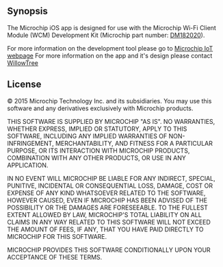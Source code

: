 ## Synopsis

The Microchip iOS app is designed for use with the Microchip Wi-Fi Client Module
(WCM) Development Kit (Microchip part number: [DM182020](http://www.microchipdirect.com/productsearch.aspx?Keywords=DM182020)).

For more information on the development tool please go to [Microchip IoT webpage](http://www.microchip.com/iot)
For more information on the app and it's design please contact [WillowTree](http://www.willowtreeapps.com)


## License

© 2015 Microchip Technology Inc. and its subsidiaries.  You may use this
software and any derivatives exclusively with Microchip products.

THIS SOFTWARE IS SUPPLIED BY MICROCHIP "AS IS".  NO WARRANTIES, WHETHER EXPRESS,
IMPLIED OR STATUTORY, APPLY TO THIS SOFTWARE, INCLUDING ANY IMPLIED WARRANTIES
OF NON-INFRINGEMENT, MERCHANTABILITY, AND FITNESS FOR A PARTICULAR PURPOSE, OR
ITS INTERACTION WITH MICROCHIP PRODUCTS, COMBINATION WITH ANY OTHER PRODUCTS, OR
USE IN ANY APPLICATION.

IN NO EVENT WILL MICROCHIP BE LIABLE FOR ANY INDIRECT, SPECIAL, PUNITIVE,
INCIDENTAL OR CONSEQUENTIAL LOSS, DAMAGE, COST OR EXPENSE OF ANY KIND WHATSOEVER
RELATED TO THE SOFTWARE, HOWEVER CAUSED, EVEN IF MICROCHIP HAS BEEN ADVISED OF
THE POSSIBILITY OR THE DAMAGES ARE FORESEEABLE.  TO THE FULLEST EXTENT ALLOWED
BY LAW, MICROCHIP'S TOTAL LIABILITY ON ALL CLAIMS IN ANY WAY RELATED TO THIS
SOFTWARE WILL NOT EXCEED THE AMOUNT OF FEES, IF ANY, THAT YOU HAVE PAID DIRECTLY
TO MICROCHIP FOR THIS SOFTWARE.

MICROCHIP PROVIDES THIS SOFTWARE CONDITIONALLY UPON YOUR ACCEPTANCE OF THESE
TERMS.
